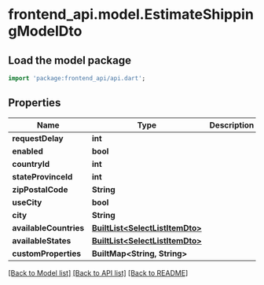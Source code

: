 # frontend_api.model.EstimateShippingModelDto

## Load the model package
```dart
import 'package:frontend_api/api.dart';
```

## Properties
Name | Type | Description | Notes
------------ | ------------- | ------------- | -------------
**requestDelay** | **int** |  | [optional] 
**enabled** | **bool** |  | [optional] 
**countryId** | **int** |  | [optional] 
**stateProvinceId** | **int** |  | [optional] 
**zipPostalCode** | **String** |  | [optional] 
**useCity** | **bool** |  | [optional] 
**city** | **String** |  | [optional] 
**availableCountries** | [**BuiltList&lt;SelectListItemDto&gt;**](SelectListItemDto.md) |  | [optional] 
**availableStates** | [**BuiltList&lt;SelectListItemDto&gt;**](SelectListItemDto.md) |  | [optional] 
**customProperties** | **BuiltMap&lt;String, String&gt;** |  | [optional] 

[[Back to Model list]](../README.md#documentation-for-models) [[Back to API list]](../README.md#documentation-for-api-endpoints) [[Back to README]](../README.md)


